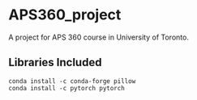 # APS360_project
A project for APS 360 course in University of Toronto.

## Libraries Included
```
conda install -c conda-forge pillow
conda install -c pytorch pytorch
```
